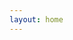 ```yaml
---
layout: home
---
```


<script setup>
import BookMarks from '../components/BookMarks/BookMarks.vue'
</script>

<BookMarks />
